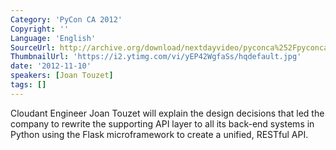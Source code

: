 ```yaml
---
Category: 'PyCon CA 2012'
Copyright: ''
Language: 'English'
SourceUrl: http://archive.org/download/nextdayvideo/pyconca%252Fpyconca2012%252FHit_the_Flask_and_Get_Some_REST_Rewriting_the_Cloudant_API_in_a_Single_Python_Back_End.mp4
ThumbnailUrl: 'https://i2.ytimg.com/vi/yEP42WgfaSs/hqdefault.jpg'
date: '2012-11-10'
speakers: [Joan Touzet]
tags: []
---
```

Cloudant Engineer Joan Touzet will explain the design decisions that led the
company to rewrite the supporting API layer to all its back-end systems in
Python using the Flask microframework to create a unified, RESTful API.

